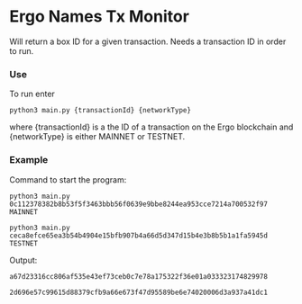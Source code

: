 # Ergo Names Tx Monitor

Will return a box ID for a given transaction. Needs a transaction ID in order to run.

### Use

To run enter

```
python3 main.py {transactionId} {networkType}
```

where {transactionId} is a the ID of a transaction on the Ergo blockchain and {networkType} is either MAINNET or TESTNET.

### Example

Command to start the program:

```shell Mainnet
python3 main.py 0c112378382b8b53f5f3463bbb56f0639e9bbe8244ea953cce7214a700532f97 MAINNET
```
```shell Testnet
python3 main.py ceca8efce65ea3b54b4904e15bfb907b4a66d5d347d15b4e3b8b5b1a1fa5945d TESTNET
```

Output:

```shell Mainnet
a67d23316cc806af535e43ef73ceb0c7e78a175322f36e01a033323174829978
```
```shell Testnet
2d696e57c99615d88379cfb9a66e673f47d95589be6e74020006d3a937a41dc1
```